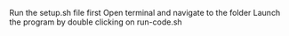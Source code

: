 Run the setup.sh file first
Open terminal and navigate to the folder
Launch the program by double clicking on run-code.sh

